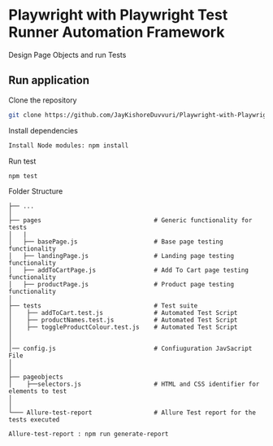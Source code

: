 # Playwright with Playwright Test Runner Automation Framework

Design Page Objects and run Tests

## Run application

Clone the repository 
 
```bash
git clone https://github.com/JayKishoreDuvvuri/Playwright-with-Playwright-Test-Runner.git
```

Install dependencies

```bash
Install Node modules: npm install
```

Run test

```bash
npm test
```

Folder Structure
 
    ├── ...
    │
    ├── pages                               # Generic functionality for tests
    │   |
    │   ├── basePage.js                     # Base page testing functionality
    │   ├── landingPage.js                  # Landing page testing functionality
    │   ├── addToCartPage.js                # Add To Cart page testing functionality
    │   ├── productPage.js                  # Product page testing functionality
    │
    ├── tests                               # Test suite
    │    ├── addToCart.test.js              # Automated Test Script     
    │    ├── productNames.test.js           # Automated Test Script
    │    ├── toggleProductColour.test.js    # Automated Test Script
    │
    │
    │── config.js                           # Confiuguration JavSacript File
    │
    │
    ├── pageobjects                       
    │    ├──selectors.js                    # HTML and CSS identifier for elements to test
    │               
    │
    └─── Allure-test-report                 # Allure Test report for the tests executed
                    


```bash
Allure-test-report : npm run generate-report
```

